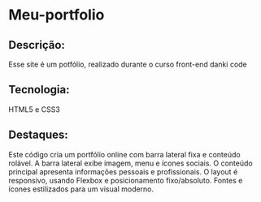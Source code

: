 # Meu-portfolio

## Descrição:
Esse site é um potfólio, realizado durante o curso front-end danki code

## Tecnologia:
HTML5 e CSS3

## Destaques:

Este código cria um portfólio online com barra lateral fixa e conteúdo rolável. A barra lateral exibe imagem, menu e ícones sociais. O conteúdo principal apresenta informações pessoais e profissionais. O layout é responsivo, usando Flexbox e posicionamento fixo/absoluto. Fontes e ícones estilizados para um visual moderno.

